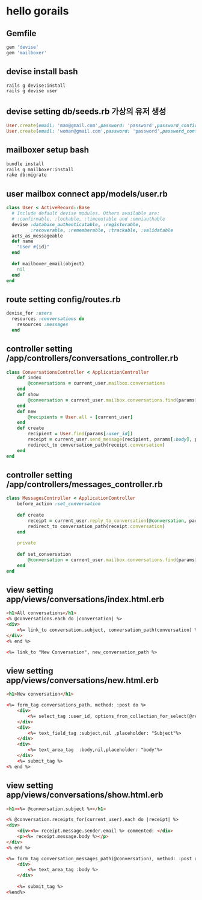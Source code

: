 # hello gorails

## Gemfile 
```ruby
gem 'devise'
gem 'mailboxer'
```
## devise install bash
```bash
rails g devise:install
rails g devise user
```
## devise setting db/seeds.rb 가상의 유저 생성
```ruby
User.create(email: 'man@gmail.com',password: 'password',password_confirmation: 'password')
User.create(email: 'woman@gmail.com',password: 'password',password_confirmation: 'password')
```
## mailboxer setup bash
```bash
bundle install
rails g mailboxer:install
rake db:migrate
```
## user mailbox connect app/models/user.rb
```ruby
class User < ActiveRecord::Base
  # Include default devise modules. Others available are:
  # :confirmable, :lockable, :timeoutable and :omniauthable
  devise :database_authenticatable, :registerable,
         :recoverable, :rememberable, :trackable, :validatable
  acts_as_messageable
  def name
    "User #{id}"
  end
  
  def mailboxer_email(object)
    nil
  end
end

```
## route setting config/routes.rb
```ruby
devise_for :users
  resources :conversations do
    resources :messages
  end
```
## controller setting /app/controllers/conversations_controller.rb
```ruby
class ConversationsController < ApplicationController
    def index
        @conversations = current_user.mailbox.conversations
    end
    def show
        @conversation = current_user.mailbox.conversations.find(params[:id])
    end
    def new
        @recipients = User.all - [current_user]
    end
    def create
        recipient = User.find(params[:user_id])
        receipt = current_user.send_message(recipient, params[:body], params[:subject])
        redirect_to conversation_path(receipt.conversation)
    end
end
```
## controller setting /app/controllers/messages_controller.rb
```ruby
class MessagesController < ApplicationController
    before_action :set_conversation
    
    def create
        receipt = current_user.reply_to_conversation(@conversation, params[:body])
        redirect_to conversation_path(receipt.conversation)
    end
    
    private
    
    def set_conversation
        @conversation = current_user.mailbox.conversations.find(params[:conversation_id])
    end
end
```
## view setting app/views/conversations/index.html.erb
```html
<h1>All conversations</h1>
<% @conversations.each do |conversation| %>
<div>
    <%= link_to conversation.subject, conversation_path(conversation) %>
</div>
<% end %>

<%= link_to "New Conversation", new_conversation_path %>
```
## view setting app/views/conversations/new.html.erb
```html
<h1>New conversation</h1>

<%= form_tag conversations_path, method: :post do %>
    <div>
        <%= select_tag :user_id, options_from_collection_for_select(@recipients, :id, :email)%>
    </div>
    <div>
        <%= text_field_tag :subject,nil ,placeholder: "Subject"%>
    </div>
    <div>
        <%= text_area_tag  :body,nil,placeholder: "body"%>
    </div>
    <%= submit_tag %>
<% end %>
```
## view setting app/views/conversations/show.html.erb
```html
<h1><%= @conversation.subject %></h1>

<% @conversation.receipts_for(current_user).each do |receipt| %>
<div>
    <div><%= receipt.message.sender.email %> commented: </div>
    <p><%= receipt.message.body %></p>
</div>
<% end %>

<%= form_tag conversation_messages_path(@conversation), method: :post do %>
    <div>
        <%= text_area_tag :body %>
    </div>
    
    <%= submit_tag %>
<%end%>
```